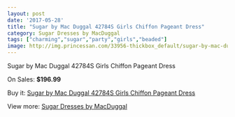 ```yaml
---
layout: post
date: '2017-05-28'
title: "Sugar by Mac Duggal 42784S Girls Chiffon Pageant Dress"
category: Sugar Dresses by MacDuggal
tags: ["charming","sugar","party","girls","beaded"]
image: http://img.princessan.com/33956-thickbox_default/sugar-by-mac-duggal-42784s-girls-chiffon-pageant-dress.jpg
---
```

Sugar by Mac Duggal 42784S Girls Chiffon Pageant Dress

On Sales: **$196.99**
<a href="https://www.princessan.com/en/15838-sugar-by-mac-duggal-42784s-girls-chiffon-pageant-dress.html"><amp-img layout="responsive" width="600" height="600" src="//img.princessan.com/33956-thickbox_default/sugar-by-mac-duggal-42784s-girls-chiffon-pageant-dress.jpg" alt="Sugar by Mac Duggal 42784S Girls Chiffon Pageant Dress 0" /></a>

Buy it: [Sugar by Mac Duggal 42784S Girls Chiffon Pageant Dress](https://www.princessan.com/en/15838-sugar-by-mac-duggal-42784s-girls-chiffon-pageant-dress.html "Sugar by Mac Duggal 42784S Girls Chiffon Pageant Dress")

View more: [Sugar Dresses by MacDuggal](https://www.princessan.com/en/119- "Sugar Dresses by MacDuggal")